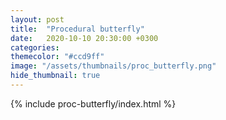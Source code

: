 ```yaml
---
layout: post
title:  "Procedural butterfly"
date:   2020-10-10 20:30:00 +0300
categories:
themecolor: "#ccd9ff"
image: "/assets/thumbnails/proc_butterfly.png"
hide_thumbnail: true
---
```

{% include proc-butterfly/index.html %}
